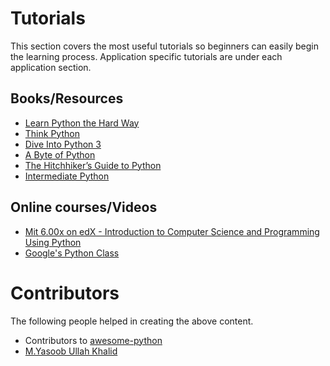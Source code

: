 Tutorials
=========

This section covers the most useful tutorials so beginners can easily begin the learning process. Application specific tutorials are under each application section.

Books/Resources
---------------

* [Learn Python the Hard Way](http://learnpythonthehardway.org/book/)
* [Think Python](http://www.greenteapress.com/thinkpython/html/index.html)
* [Dive Into Python 3](http://www.diveinto.org/python3/)
* [A Byte of Python](http://www.swaroopch.com/notes/python/)
* [The Hitchhiker’s Guide to Python](http://docs.python-guide.org/en/latest/)
* [Intermediate Python](http://book.pythontips.com/en/latest/)

Online courses/Videos
---------------------

* [Mit 6.00x on edX - Introduction to Computer Science and Programming Using Python](https://www.edx.org/course/introduction-computer-science-mitx-6-00-1x-5)
* [Google's Python Class](https://developers.google.com/edu/python/?hl=en)

Contributors
============

The following people helped in creating the above content.

* Contributors to <a href="https://github.com/vinta/awesome-python" target="_blank">awesome-python</a>
* [M.Yasoob Ullah Khalid](https://github.com/yasoob)
